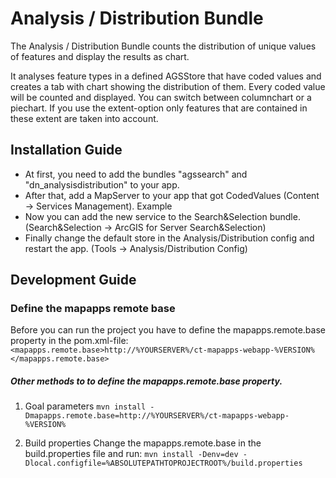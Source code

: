 # Analysis / Distribution Bundle
The Analysis / Distribution Bundle counts the distribution of unique values of features and display the results as chart.

It analyses feature types in a defined AGSStore that have coded values and creates a tab with chart showing the distribution of them. Every coded value will be counted and displayed. You can switch between columnchart or a piechart. If you use the extent-option only features that are contained in these extent are taken into account.

Installation Guide
------------------
- At first, you need to add the bundles "agssearch" and "dn_analysisdistribution" to your app.
- After that, add a MapServer to your app that got CodedValues (Content -> Services Management). Example
- Now you can add the new service to the Search&Selection bundle. (Search&Selection -> ArcGIS for Server Search&Selection)
- Finally change the default store in the Analysis/Distribution config and restart the app. (Tools -> Analysis/Distribution Config)

Development Guide
------------------
### Define the mapapps remote base
Before you can run the project you have to define the mapapps.remote.base property in the pom.xml-file:
`<mapapps.remote.base>http://%YOURSERVER%/ct-mapapps-webapp-%VERSION%</mapapps.remote.base>`

##### Other methods to to define the mapapps.remote.base property.
1. Goal parameters
`mvn install -Dmapapps.remote.base=http://%YOURSERVER%/ct-mapapps-webapp-%VERSION%`

2. Build properties
Change the mapapps.remote.base in the build.properties file and run:
`mvn install -Denv=dev -Dlocal.configfile=%ABSOLUTEPATHTOPROJECTROOT%/build.properties`

